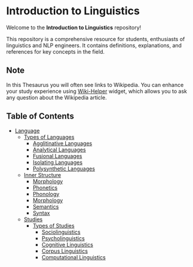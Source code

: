 # Introduction to Linguistics

Welcome to the **Introduction to Linguistics** repository!

This repository is a comprehensive resource for students,  enthusiasts of linguistics and NLP engineers. It contains definitions, explanations, and references for key concepts in the field.

## **Note**
In this Thesaurus you will often see links to Wikipedia. You can enhance your study experience using [Wiki-Helper](https://github.com/z00logist/wiki-helper) widget, which allows you to ask any question about the Wikipedia article.

## Table of Contents

- [Language](Language/README.md)
  - [Types of Languages](Language/Types/README.md)
    - [Agglitinative Languages](Language/Types/Agglutinative-Languages.md)
    - [Analytical Languages](Language/Types/Analytical-Languages.md)
    - [Fusional Languages](Language/Types/Fusional-Languages.md)
    - [Isolating Languages](Language/Types/Isolating-Languages.md)
    - [Polysynthetic Languages](Language/Types/Polysynthetic-Languages.md)
  - [Inner Structure](Language/Inner-Structure/README.md)
    - [Morphology](Language/Inner-Structure/Morphology/README.md)
    - [Phonetics](Language/Inner-Structure/Phonetics/README.md)
    - [Phonology](Language/Inner-Structure/Phonology/README.md)
    - [Morphology](Language/Inner-Structure/Morphology/README.md)
    - [Semantics](Language/Inner-Structure/Semantics/README.md)
    - [Syntax](Language/Inner-Structure/Syntax/README.md)
  - [Studies](Language/Studies/README.md)
    - [Types of Studies](Language/Studies/Types/README.md)
        - [Sociolinguistics](Language/Studies/Types/Sociolinguistics/README.md)
        - [Psycholinguistics](Language/Studies/Types/Psycholinguistics/README.md)
        - [Cognitive Linguistics](Language/Studies/Types/Cognitive-Linguistics/README.md)
        - [Corpus Linguistics](Language/Studies/Types/Corpus-Linguistics/README.md)
        - [Computational Linguistics](Language/Studies/Types/Computational-Linguistics/README.md)

